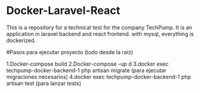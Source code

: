# Docker-Laravel-React
This is a repository for a technical test for the company TechPump. It is an application in laravel backend and react frontend. with mysql, everything is dockerized.


#Pasos para ejecutar proyecto (todo desde la raíz)

1.Docker-compose build
2.Docker-compose -up d
3.docker exec techpump-docker-backend-1 php artisan migrate (para ejecutar migraciones necesarios)
4.docker exec techpump-docker-backend-1 php artisan test (para lanzar tests)
